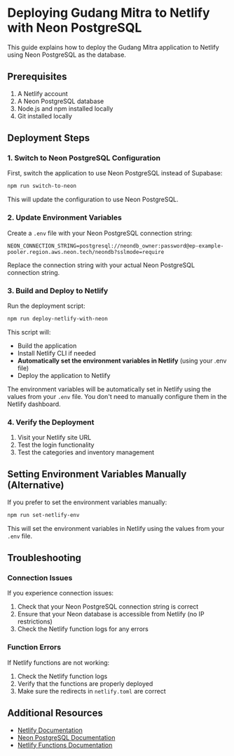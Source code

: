 # Deploying Gudang Mitra to Netlify with Neon PostgreSQL

This guide explains how to deploy the Gudang Mitra application to Netlify using Neon PostgreSQL as the database.

## Prerequisites

1. A Netlify account
2. A Neon PostgreSQL database
3. Node.js and npm installed locally
4. Git installed locally

## Deployment Steps

### 1. Switch to Neon PostgreSQL Configuration

First, switch the application to use Neon PostgreSQL instead of Supabase:

```bash
npm run switch-to-neon
```

This will update the configuration to use Neon PostgreSQL.

### 2. Update Environment Variables

Create a `.env` file with your Neon PostgreSQL connection string:

```
NEON_CONNECTION_STRING=postgresql://neondb_owner:password@ep-example-pooler.region.aws.neon.tech/neondb?sslmode=require
```

Replace the connection string with your actual Neon PostgreSQL connection string.

### 3. Build and Deploy to Netlify

Run the deployment script:

```bash
npm run deploy-netlify-with-neon
```

This script will:

- Build the application
- Install Netlify CLI if needed
- **Automatically set the environment variables in Netlify** (using your .env file)
- Deploy the application to Netlify

The environment variables will be automatically set in Netlify using the values from your `.env` file. You don't need to manually configure them in the Netlify dashboard.

### 4. Verify the Deployment

1. Visit your Netlify site URL
2. Test the login functionality
3. Test the categories and inventory management

## Setting Environment Variables Manually (Alternative)

If you prefer to set the environment variables manually:

```bash
npm run set-netlify-env
```

This will set the environment variables in Netlify using the values from your `.env` file.

## Troubleshooting

### Connection Issues

If you experience connection issues:

1. Check that your Neon PostgreSQL connection string is correct
2. Ensure that your Neon database is accessible from Netlify (no IP restrictions)
3. Check the Netlify function logs for any errors

### Function Errors

If Netlify functions are not working:

1. Check the Netlify function logs
2. Verify that the functions are properly deployed
3. Make sure the redirects in `netlify.toml` are correct

## Additional Resources

- [Netlify Documentation](https://docs.netlify.com/)
- [Neon PostgreSQL Documentation](https://neon.tech/docs/)
- [Netlify Functions Documentation](https://docs.netlify.com/functions/overview/)
